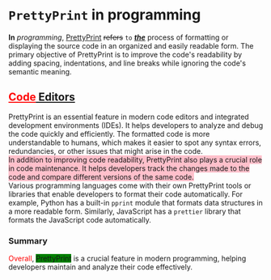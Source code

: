 # `PrettyPrint` in programming
**In** *programming*, <ins>PrettyPrint</ins> ~~refers~~ `to` <ins>***the***</ins> process of formatting or displaying the source code in an organized and easily readable form. The primary objective of PrettyPrint is to improve the code's readability by adding spacing, indentations, and line breaks while ignoring the code's semantic meaning.  
## <span style="color:red"><ins>Code</ins></span><ins> Editors</ins>
PrettyPrint is an essential feature in modern code editors and integrated development environments (IDEs). It helps developers to analyze and debug the code quickly and efficiently. The formatted code is more understandable to humans, which makes it easier to spot any syntax errors, redundancies, or other issues that might arise in the code.  
<span style="background-color:pink">In addition to improving code readability, PrettyPrint also plays a crucial role in code maintenance. It helps developers track the changes made to the code and compare different versions of the same code.</span>  
Various programming languages come with their own PrettyPrint tools or libraries that enable developers to format their code automatically. For example, Python has a built-in `pprint` module that formats data structures in a more readable form. Similarly, JavaScript has a `prettier` library that formats the JavaScript code automatically.  
### Summary
<span style="color:red">Overall</span>, <span style="background-color:green">PrettyPrint</span> is a crucial feature in modern programming, helping developers maintain and analyze their code effectively.  
